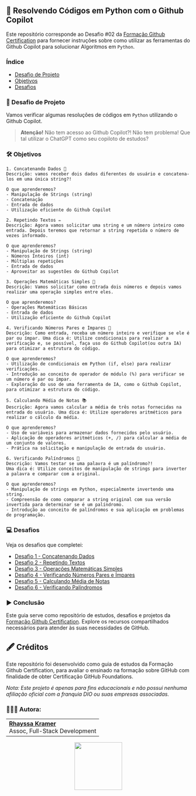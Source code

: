 ## 🐙 Resolvendo Códigos em Python com o Github Copilot

Este repositório corresponde ao Desafio #02 da [Formação Github Certification](https://web.dio.me/track/formacao-github-certification) para fornecer instruções sobre como utilizar as ferramentas do Github Copilot para solucionar Algoritmos em `Python`.

### Índice
- [Desafio de Projeto](https://github.com/rhayssakramer/formacao-github-certification/tree/main/Desafio%2302-Utilizando-GitHub-Copilot#-desafio-de-projeto)
- [Objetivos](https://github.com/rhayssakramer/formacao-github-certification/tree/main/Desafio%2302-Utilizando-GitHub-Copilot#%EF%B8%8F-objetivos)
- [Desafios]()

### 🎯 Desafio de Projeto
Vamos verificar algumas resoluções de códigos em `Python` utilizando o Github Copilot.

>**Atenção!** Não tem acesso ao Github Copilot?! Não tem problema! Que tal utilizar o ChatGPT como seu copiloto de estudos?

### 🛠️ Objetivos
```
1. Concatenando Dados 🐾
Descrição: vamos receber dois dados diferentes do usuário e concatena-los em uma única string?!

O que aprenderemos?
- Manipulação de Strings (string)
- Concatenação
- Entrada de dados
- Utilização eficiente do Github Copilot
```
```
2. Repetindo Textos ✏️
Descrição: Agora vamos solicitar uma string e um número inteiro como entrada. Depois teremos que retornar a string repetida o número de vezes informado.

O que aprenderemos?
- Manipulação de Strings (string)
- Números Inteiros (int)
- Múltiplas repetições
- Entrada de dados
- Aproveitar as sugestões do Github Copilot
```

```
3. Operações Matemáticas Simples 📐
Descrição: Vamos solicitar como entrada dois números e depois vamos realizar uma operação simples entre eles.

O que aprenderemos?
- Operações Matemáticas Básicas
- Entrada de dados
- Utilização eficiente do Github Copilot
```

```
4. Verificando Números Pares e Ímpares 🧮
Descrição: Como entrada, receba um número inteiro e verifique se ele é par ou ímpar. Uma dica é: Utilize condicionais para realizar a verificação e, se possível, faça uso do Github Copilot(ou outra IA) para otimizar a estrutura do código.

O que aprenderemos?
- Utilização de condicionais em Python (if, else) para realizar verificações.
- Introdução ao conceito de operador de módulo (%) para verificar se um número é par ou ímpar.
- Exploração do uso de uma ferramenta de IA, como o Github Copilot, para otimizar a estrutura do código.
```

```
5. Calculando Média de Notas 📚
Descrição: Agora vamos calcular a média de três notas fornecidas na entrada do usuário. Uma dica é: Utilize operadores aritméticos para realizar o cálculo da média.

O que aprenderemos?
- Uso de variáveis para armazenar dados fornecidos pelo usuário.
- Aplicação de operadores aritméticos (+, /) para calcular a média de um conjunto de valores.
- Prática na solicitação e manipulação de entrada do usuário.
```

```
6. Verificando Palíndromos 🔄
Descrição: Vamos testar se uma palavra é um palíndromo?!
Uma dica é: Utilize conceitos de manipulação de strings para inverter a palavra e comparar com a original.

O que aprenderemos?
- Manipulação de strings em Python, especialmente invertendo uma string.
- Compreensão de como comparar a string original com sua versão invertida para determinar se é um palíndromo.
- Introdução ao conceito de palíndromos e sua aplicação em problemas de programação.
```
### 💻 Desafios
Veja os desafios que completei:
- [Desafio 1 - Concatenando Dados](https://github.com/rhayssakramer/formacao-github-certification/blob/main/Desafio%2302-Utilizando-GitHub-Copilot/resolucoes-codigos/1-concatenando-dados.py)
- [Desafio 2 - Repetindo Textos](https://github.com/rhayssakramer/formacao-github-certification/blob/main/Desafio%2302-Utilizando-GitHub-Copilot/resolucoes-codigos/2-repetindo-textos.py)
- [Desafio 3 - Operações Matemáticas Simples](https://github.com/rhayssakramer/formacao-github-certification/blob/main/Desafio%2302-Utilizando-GitHub-Copilot/resolucoes-codigos/3-operacoes.py)
- [Desafio 4 - Verificando Números Pares e Ímpares](https://github.com/rhayssakramer/formacao-github-certification/blob/main/Desafio%2302-Utilizando-GitHub-Copilot/resolucoes-codigos/4-numeros-par-impar.py)
- [Desafio 5 - Calculando Média de Notas](https://github.com/rhayssakramer/formacao-github-certification/blob/main/Desafio%2302-Utilizando-GitHub-Copilot/resolucoes-codigos/5-media-notas.py)
- [Desafio 6 - Verificando Palíndromos](https://github.com/rhayssakramer/formacao-github-certification/blob/main/Desafio%2302-Utilizando-GitHub-Copilot/resolucoes-codigos/6-palindromo.py)

### ▶️ Conclusão
Este guia serve como repositório de estudos, desafios e projetos da [Formação Github Certification](https://web.dio.me/track/formacao-github-certification). Explore os recursos compartilhados necessários para atender às suas necessidades de GitHub.

## 🖋️ Créditos
Este repositório foi desenvolvido como guia de estudos da Formação Github Certification, para avaliar o ensinado na formação sobre GitHub com finalidade de obter Certificação GitHub Foundations.

*Nota: Este projeto é apenas para fins educacionais e não possui nenhuma afiliação oficial com a franquia DIO ou suas empresas associadas.*

### 👩🏼‍💻 Autora:
<table style="border=0">
  <tr>
    <td align="left">
      <a href="https://github.com/rhayssakramer">
        <span><b>Rhayssa Kramer</b></span>
      </a>
      <br>
      <span>Assoc, Full-Stack Development</span>
    </td>
  </tr>
</table>

<div align="center"><a href="https://github.com/rhayssakramer"><img src="https://github.com/user-attachments/assets/27f933bf-6bb5-418d-aa0f-842b65185a82" width="130"></a></div>
